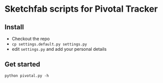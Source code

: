 # Sketchfab scripts for Pivotal Tracker

## Install

* Checkout the repo
* `cp settings.default.py settings.py`
* edit `settings.py` and add your personal details

## Get started

`python pivotal.py -h`
